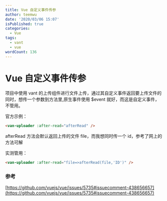 ```yaml
---
title: Vue 自定义事件传参
author: teemwu
date: '2020/03/06 15:07'
isPublished: true
categories:
  - Vue
tags:
  - vant
  - vue
wordCount: 136
---
```


# Vue 自定义事件传参

项目中使用 vant 的上传组件进行文件上传，通过其自定义事件返回要上传文件的同时，想传一个参数到方法里,原生事件使用 $event 就好，而这是自定义事件，不管用。


官方示例：
```html
<van-uploader :after-read="afterRead" />
```
afterRead 方法会默认返回上传的文件 file，而我想同时传一个 id，参考了网上的方法可解

实测管用：
```html
<van-uploader :after-read="file=>afterRead(file,'ID')" />
```
### 参考
[https://github.com/vuejs/vue/issues/5735#issuecomment-438656657](https://github.com/vuejs/vue/issues/5735#issuecomment-438656657)
